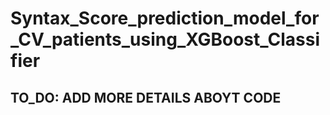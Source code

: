 # Syntax_Score_prediction_model_for_CV_patients_using_XGBoost_Classifier

## TO_DO: ADD MORE DETAILS ABOYT CODE